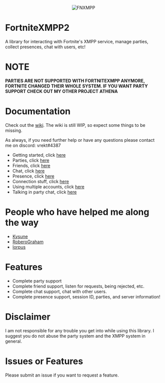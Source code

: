 <p align="center">
  <img src="https://i.imgur.com/xmvIXPz.jpg" alt="FNXMPP"/>
</p>

# FortniteXMPP2
A library for interacting with Fortnite's XMPP service, manage parties, collect presences, chat with users, etc!

# NOTE

**PARTIES ARE NOT SUPPORTED WITH FORTNITEXMPP ANYMORE, FORTNITE CHANGED THEIR WHOLE SYSTEM. IF YOU WANT PARTY SUPPORT CHECK OUT MY OTHER PROJECT ATHENA**

# Documentation
Check out the [wiki](https://github.com/Vrekt/FortniteXMPP2/wiki). The wiki is still WIP, so expect some things to be missing.

As always, if you need further help or have any questions please contact me on discord: vrekt#4387

- Getting started, click [here](https://github.com/Vrekt/FortniteXMPP2/wiki/Login-to-initialize-a-new-instance)
- Parties, click [here](https://github.com/Vrekt/FortniteXMPP2/wiki/All-about-parties)
- Friends, click [here](https://github.com/Vrekt/FortniteXMPP2/wiki/How-to-listen-for-certain-friend-events)
- Chat, click [here](https://github.com/Vrekt/FortniteXMPP2/wiki/How-to-listen-and-reply-to-messages)
- Presence, click [here](https://github.com/Vrekt/FortniteXMPP2/wiki/Presence)
- Connection stuff, click [here](https://github.com/Vrekt/FortniteXMPP2/wiki/Roster-and-better-connection-handling)
- Using multiple accounts, click [here](https://github.com/Vrekt/FortniteXMPP2/wiki/Using-multiple-accounts)
- Talking in party chat, click [here](https://github.com/Vrekt/FortniteXMPP/wiki/How-to-talk-in-party-chat)

# People who have helped me along the way
- [Kysune](https://github.com/SzymonLisowiec)
- [RoberoGraham](https://github.com/RobertoGraham/fortnite-2)
- [lorpus](https://github.com/lorpus)

# Features 
- Complete party support 
- Complete friend support, listen for requests, being rejected, etc.
- Complete chat support, chat with other users.
- Complete presence support, session ID, parties, and server information!

# Disclaimer
I am not responsible for any trouble you get into while using this library. I suggest you do not abuse the party system and the XMPP system in general.

# Issues or Features
Please submit an issue if you want to request a feature.
